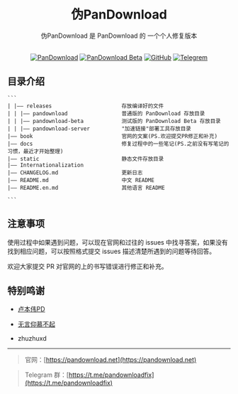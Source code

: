 <div align="center">
  <h1>伪PanDownload</h1>
  伪PanDownload 是 PanDownload 的 一个个人修复版本<br><br>

[![PanDownload](https://img.shields.io/badge/PanDownload-暂未发布-brightgreen?style=flat-square&logo=iCloud)](https://github.com/PanDownload-Fix/PanDownload-Fix)
[![PanDownload Beta](https://img.shields.io/badge/PanDownload--Beta-V0.0.3-brightgreen?style=flat-square&logo=iCloud)](https://github.com/PanDownload-Fix/PanDownload-Fix)
[![GitHub](https://img.shields.io/github/stars/PanDownload-Fix/PanDownload-Fix?style=flat-square&logo=GitHub)](https://github.com/PanDownload-Fix/PanDownload-Fix)
[![Telegrem](https://img.shields.io/badge/Telegrem-@PanDownloadFix-brightgreen?style=flat-square&logo=Telegram)](https://t.me/PanDownloadFix)

</div>

## 目录介绍

````
```
| |—— releases                      存放编译好的文件
| | |—— pandownload                 普通版的 PanDownload 存放目录
| | |—— pandownload-beta            测试版的 PanDownload Beta 存放目录
| | |—— pandownload-server          "加速链接"部署工具存放目录
|—— book                            官网的文案(PS.欢迎提交PR修正和补充)
|—— docs                            修复过程中的一些笔记(PS.之前没有写笔记的习惯，最近才开始整理)
|—— static                          静态文件存放目录
|—— Internationalization            
|—— CHANGELOG.md                    更新日志
|—— README.md                       中文 README
|—— README.en.md                    其他语言 README

```
````

## 注意事项

使用过程中如果遇到问题，可以现在官网和过往的 issues 中找寻答案，如果没有找到相应问题，可以按照格式提交 issues 描述清楚所遇到的问题等待回答。

欢迎大家提交 PR 对官网的上的书写错误进行修正和补充。

## 特别鸣谢

- [卢本伟PD](https://github.com/lubenweiPD)

- [无言仰慕不起](https://github.com/Admirepowered)
- zhuzhuxd

---

> 官网：[https://pandownload.net](https://pandownload.net)

> Telegram 群：[https://t.me/pandownloadfix](https://t.me/pandownloadfix)
